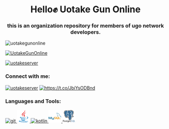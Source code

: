 <h1 align="center">Hello✊️ Uotake Gun Online</h1>
<h3 align="center">this is an organization repository for members of ugo network developers.</h3>

<p align="left"> <img src="https://komarev.com/ghpvc/?username=uotakegunonline&label=Profile%20views&color=0e75b6&style=flat" alt="uotakegunonline" /> </p>

<p align="left"> <a href="https://github.com/UotakeGunOnline"><img src="https://github-profile-trophy.vercel.app/?username=UotakeGunOnline" alt="UotakeGunOnline" /></a> </p>

<p align="left"> <a href="https://twitter.com/uotakeserver" target="blank"><img src="https://img.shields.io/twitter/follow/uotakeserver?logo=twitter&style=for-the-badge" alt="uotakeserver" /></a> </p>

<h3 align="left">Connect with me:</h3>
<p align="left">
<a href="https://twitter.com/uotakeserver" target="blank"><img align="center" src="https://raw.githubusercontent.com/rahuldkjain/github-profile-readme-generator/master/src/images/icons/Social/twitter.svg" alt="uotakeserver" height="30" width="40" /></a>
<a href="https://discord.gg/https://t.co/JbiYsODBnd" target="blank"><img align="center" src="https://raw.githubusercontent.com/rahuldkjain/github-profile-readme-generator/master/src/images/icons/Social/discord.svg" alt="https://t.co/JbiYsODBnd" height="30" width="40" /></a>
</p>
<h3 align="left">Languages and Tools:</h3>
<p align="left"> <a href="https://git-scm.com/" target="_blank" rel="noreferrer"> <img src="https://www.vectorlogo.zone/logos/git-scm/git-scm-icon.svg" alt="git" width="40" height="40"/> </a> <a href="https://www.java.com" target="_blank" rel="noreferrer"> <img src="https://raw.githubusercontent.com/devicons/devicon/master/icons/java/java-original.svg" alt="java" width="40" height="40"/> </a> <a href="https://kotlinlang.org" target="_blank" rel="noreferrer"> <img src="https://www.vectorlogo.zone/logos/kotlinlang/kotlinlang-icon.svg" alt="kotlin" width="40" height="40"/> </a> <a href="https://www.mysql.com/" target="_blank" rel="noreferrer"> <img src="https://raw.githubusercontent.com/devicons/devicon/master/icons/mysql/mysql-original-wordmark.svg" alt="mysql" width="40" height="40"/> </a> <a href="https://www.postgresql.org" target="_blank" rel="noreferrer"> <img src="https://raw.githubusercontent.com/devicons/devicon/master/icons/postgresql/postgresql-original-wordmark.svg" alt="postgresql" width="40" height="40"/> </a> </p>
